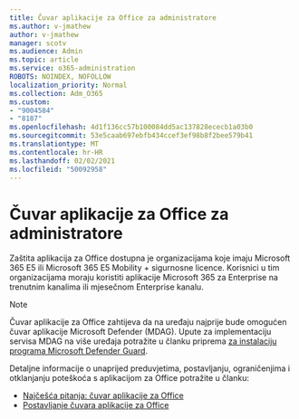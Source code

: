 ```yaml
---
title: Čuvar aplikacije za Office za administratore
ms.author: v-jmathew
author: v-jmathew
manager: scotv
ms.audience: Admin
ms.topic: article
ms.service: o365-administration
ROBOTS: NOINDEX, NOFOLLOW
localization_priority: Normal
ms.collection: Adm_O365
ms.custom:
- "9004584"
- "8187"
ms.openlocfilehash: 4d1f136cc57b100084dd5ac137828ececb1a03b0
ms.sourcegitcommit: 53e5caab697ebfb434ccef3ef98b8f2bee579b41
ms.translationtype: MT
ms.contentlocale: hr-HR
ms.lasthandoff: 02/02/2021
ms.locfileid: "50092958"
---
```

# <a name="application-guard-for-office-for-admins"></a>Čuvar aplikacije za Office za administratore

Zaštita aplikacija za Office dostupna je organizacijama koje imaju Microsoft 365 E5 ili Microsoft 365 E5 Mobility + sigurnosne licence. Korisnici u tim organizacijama moraju koristiti aplikacije Microsoft 365 za Enterprise na trenutnim kanalima ili mjesečnom Enterprise kanalu.

> [!NOTE]
> Čuvar aplikacije za Office zahtijeva da na uređaju najprije bude omogućen čuvar aplikacije Microsoft Defender (MDAG). Upute za implementaciju servisa MDAG na više uređaja potražite u članku priprema [za instalaciju programa Microsoft Defender Guard](https://docs.microsoft.com/windows/security/threat-protection/microsoft-defender-application-guard/install-md-app-guard).

Detaljne informacije o unaprijed preduvjetima, postavljanju, ograničenjima i otklanjanju poteškoća s aplikacijom za Office potražite u članku:

- [Najčešća pitanja: čuvar aplikacije za Office](https://support.microsoft.com/office/application-guard-for-office-9e0fb9c2-ffad-43bf-8ba3-78f785fdba46)
- [Postavljanje čuvara aplikacije za Office](https://docs.microsoft.com/microsoft-365/security/office-365-security/install-app-guard)
